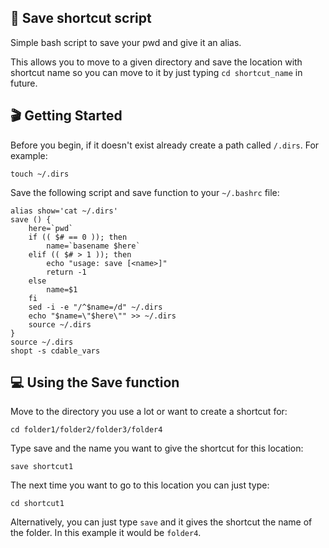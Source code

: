 ## 💾 Save shortcut script
Simple bash script to save your pwd and give it an alias.

This allows you to move to a given directory and save the location with shortcut name so you can move to it by just typing `cd shortcut_name` in future.

## 🎬 Getting Started  
Before you begin, if it doesn't exist already create a path called `/.dirs`. For example:

```touch ~/.dirs```

Save the following script and save function to your `~/.bashrc` file:

```
alias show='cat ~/.dirs'
save () {
    here=`pwd`
    if (( $# == 0 )); then
        name=`basename $here`
    elif (( $# > 1 )); then
        echo "usage: save [<name>]"
        return -1
    else
        name=$1
    fi
    sed -i -e "/^$name=/d" ~/.dirs
    echo "$name=\"$here\"" >> ~/.dirs
    source ~/.dirs
}
source ~/.dirs
shopt -s cdable_vars
```
## 💻 Using the Save function
Move to the directory you use a lot or want to create a shortcut for:

```cd folder1/folder2/folder3/folder4```

Type save and the name you want to give the shortcut for this location:

```save shortcut1```

The next time you want to go to this location you can just type:

```cd shortcut1```

Alternatively, you can just type `save` and it gives the shortcut the name of the folder. In this example it would be `folder4`.
